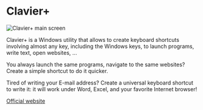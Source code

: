 # Clavier+

![Clavier+ main screen](http://utilfr42.free.fr/util/clavier_EN.png)

Clavier+ is a Windows utility that allows to create keyboard shortcuts involving almost any key, including the Windows keys, to launch programs, write text, open websites, ...

You always launch the same programs, navigate to the same websites? Create a simple shortcut to do it quicker.

Tired of writing your E-mail address? Create a universal keyboard shortcut to write it: it will work under Word, Excel, and your favorite Internet browser!

[Official website](http://utilfr42.free.fr/util/Clavier.php)
